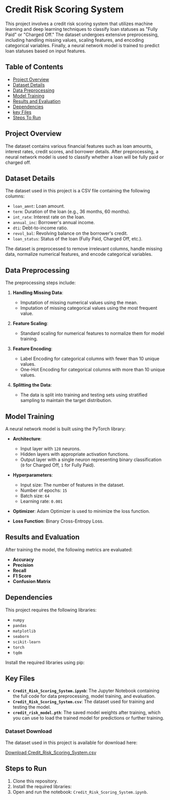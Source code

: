 # Credit Risk Scoring System

This project involves a credit risk scoring system that utilizes machine learning and deep learning techniques to classify loan statuses as "Fully Paid" or "Charged Off." The dataset undergoes extensive preprocessing, including handling missing values, scaling features, and encoding categorical variables. Finally, a neural network model is trained to predict loan statuses based on input features.

## Table of Contents

- [Project Overview](#project-overview)
- [Dataset Details](#dataset-details)
- [Data Preprocessing](#data-preprocessing)
- [Model Training](#model-training)
- [Results and Evaluation](#results-and-evaluation)
- [Dependencies](#dependencies)
- [key Files](#key-files)
- [Steps To Run](#steps-to-run)

## Project Overview

The dataset contains various financial features such as loan amounts, interest rates, credit scores, and borrower details. After preprocessing, a neural network model is used to classify whether a loan will be fully paid or charged off.

## Dataset Details

The dataset used in this project is a CSV file containing the following columns:

- `loan_amnt`: Loan amount.
- `term`: Duration of the loan (e.g., 36 months, 60 months).
- `int_rate`: Interest rate on the loan.
- `annual_inc`: Borrower's annual income.
- `dti`: Debt-to-income ratio.
- `revol_bal`: Revolving balance on the borrower's credit.
- `loan_status`: Status of the loan (Fully Paid, Charged Off, etc.).

The dataset is preprocessed to remove irrelevant columns, handle missing data, normalize numerical features, and encode categorical variables.

## Data Preprocessing

The preprocessing steps include:

1. **Handling Missing Data**: 
   - Imputation of missing numerical values using the mean.
   - Imputation of missing categorical values using the most frequent value.

2. **Feature Scaling**:
   - Standard scaling for numerical features to normalize them for model training.

3. **Feature Encoding**:
   - Label Encoding for categorical columns with fewer than 10 unique values.
   - One-Hot Encoding for categorical columns with more than 10 unique values.

4. **Splitting the Data**:
   - The data is split into training and testing sets using stratified sampling to maintain the target distribution.

## Model Training

A neural network model is built using the PyTorch library:

- **Architecture**:
    - Input layer with `128` neurons.
    - Hidden layers with appropriate activation functions.
    - Output layer with a single neuron representing binary classification (`0` for Charged Off, `1` for Fully Paid).

- **Hyperparameters**:
    - Input size: The number of features in the dataset.
    - Number of epochs: `15`
    - Batch size: `64`
    - Learning rate: `0.001`

- **Optimizer**: Adam Optimizer is used to minimize the loss function.
- **Loss Function**: Binary Cross-Entropy Loss.

## Results and Evaluation

After training the model, the following metrics are evaluated:
- **Accuracy**
- **Precision**
- **Recall**
- **F1 Score**
- **Confusion Matrix**

## Dependencies

This project requires the following libraries:

- `numpy`
- `pandas`
- `matplotlib`
- `seaborn`
- `scikit-learn`
- `torch`
- `tqdm`

Install the required libraries using pip:

## Key Files

- **`Credit_Risk_Scoring_System.ipynb`**: The Jupyter Notebook containing the full code for data preprocessing, model training, and evaluation.
- **`Credit_Risk_Scoring_System.csv`**: The dataset used for training and testing the model.
- **`credit_risk_model.pth`**: The saved model weights after training, which you can use to load the trained model for predictions or further training.

### Dataset Download
The dataset used in this project is available for download here:

[Download Credit_Risk_Scoring_System.csv](https://drive.google.com/file/d/1-5tkL_MyhCIN0itUzoLgfW_J1qeEeIPe/view?usp=sharing)

## Steps to Run
1. Clone this repository.
2. Install the required libraries:
3. Open and run the notebook: `Credit_Risk_Scoring_System.ipynb`.